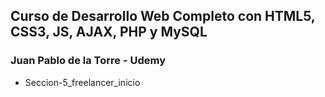 ## Curso de Desarrollo Web Completo con HTML5, CSS3, JS, AJAX, PHP y MySQL
### Juan Pablo de la Torre - Udemy

- Seccion-5_freelancer_inicio
